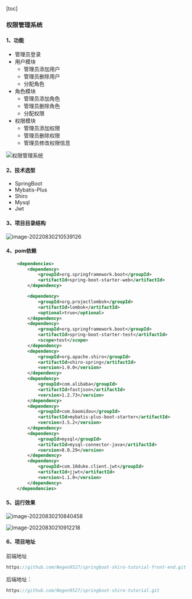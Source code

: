 [toc]
### 权限管理系统

#### 1、功能
- 管理员登录
- 用户模块
  - 管理员添加用户
  - 管理员删除用户
  - 分配角色
- 角色模块
  - 管理员添加角色
  - 管理员删除角色
  - 分配权限
- 权限模块
  - 管理员添加权限
  - 管理员删除权限
  - 管理员修改权限信息

![权限管理系统](C:\Users\Administrator\Downloads\权限管理系统.png)

#### 2、技术选型

- SpringBoot
- Mybatis-Plus
- Shiro
- Mysql
- Jwt

#### 3、项目目录结构

![image-20220830210539126](C:\Users\Administrator\AppData\Roaming\Typora\typora-user-images\image-20220830210539126.png)

#### 4、pom依赖

```xml
	<dependencies>
		<dependency>
			<groupId>org.springframework.boot</groupId>
			<artifactId>spring-boot-starter-web</artifactId>
		</dependency>

		<dependency>
			<groupId>org.projectlombok</groupId>
			<artifactId>lombok</artifactId>
			<optional>true</optional>
		</dependency>
		<dependency>
			<groupId>org.springframework.boot</groupId>
			<artifactId>spring-boot-starter-test</artifactId>
			<scope>test</scope>
		</dependency>
		<dependency>
			<groupId>org.apache.shiro</groupId>
			<artifactId>shiro-spring</artifactId>
			<version>1.9.0</version>
		</dependency>
		<dependency>
			<groupId>com.alibaba</groupId>
			<artifactId>fastjson</artifactId>
			<version>1.2.73</version>
		</dependency>
		<dependency>
			<groupId>com.baomidou</groupId>
			<artifactId>mybatis-plus-boot-starter</artifactId>
			<version>3.5.2</version>
		</dependency>
		<dependency>
			<groupId>mysql</groupId>
			<artifactId>mysql-connector-java</artifactId>
			<version>8.0.29</version>
		</dependency>
		<dependency>
			<groupId>com.10duke.client.jwt</groupId>
			<artifactId>jjwt</artifactId>
			<version>1.1.0</version>
		</dependency>
	</dependencies>
```

#### 5、运行效果

![image-20220830210840458](C:\Users\Administrator\AppData\Roaming\Typora\typora-user-images\image-20220830210840458.png)

![image-20220830210912218](C:\Users\Administrator\AppData\Roaming\Typora\typora-user-images\image-20220830210912218.png)

#### 6、项目地址

前端地址

```java
https://github.com/Negen9527/springboot-shiro-tutorial-front-end.git
```

后端地址：

```java
https://github.com/Negen9527/springboot-shiro-tutorial.git
```

